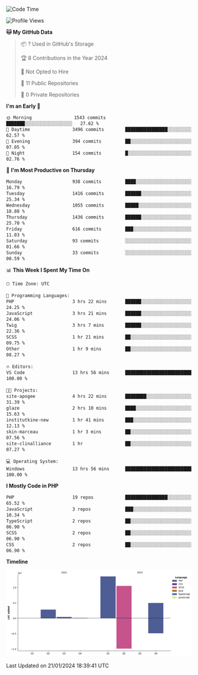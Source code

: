 <!--START_SECTION:waka-->
![Code Time](http://img.shields.io/badge/Code%20Time-1%2C464%20hrs%2052%20mins-blue)

![Profile Views](http://img.shields.io/badge/Profile%20Views-0-blue)

**🐱 My GitHub Data** 

> 📦 ? Used in GitHub's Storage 
 > 
> 🏆 8 Contributions in the Year 2024
 > 
> 🚫 Not Opted to Hire
 > 
> 📜 11 Public Repositories 
 > 
> 🔑 0 Private Repositories 
 > 
**I'm an Early 🐤** 

```text
🌞 Morning                1543 commits        ███████░░░░░░░░░░░░░░░░░░   27.62 % 
🌆 Daytime                3496 commits        ████████████████░░░░░░░░░   62.57 % 
🌃 Evening                394 commits         ██░░░░░░░░░░░░░░░░░░░░░░░   07.05 % 
🌙 Night                  154 commits         █░░░░░░░░░░░░░░░░░░░░░░░░   02.76 % 
```
📅 **I'm Most Productive on Thursday** 

```text
Monday                   938 commits         ████░░░░░░░░░░░░░░░░░░░░░   16.79 % 
Tuesday                  1416 commits        ██████░░░░░░░░░░░░░░░░░░░   25.34 % 
Wednesday                1055 commits        █████░░░░░░░░░░░░░░░░░░░░   18.88 % 
Thursday                 1436 commits        ██████░░░░░░░░░░░░░░░░░░░   25.70 % 
Friday                   616 commits         ███░░░░░░░░░░░░░░░░░░░░░░   11.03 % 
Saturday                 93 commits          ░░░░░░░░░░░░░░░░░░░░░░░░░   01.66 % 
Sunday                   33 commits          ░░░░░░░░░░░░░░░░░░░░░░░░░   00.59 % 
```


📊 **This Week I Spent My Time On** 

```text
🕑︎ Time Zone: UTC

💬 Programming Languages: 
PHP                      3 hrs 22 mins       ██████░░░░░░░░░░░░░░░░░░░   24.25 % 
JavaScript               3 hrs 21 mins       ██████░░░░░░░░░░░░░░░░░░░   24.06 % 
Twig                     3 hrs 7 mins        ██████░░░░░░░░░░░░░░░░░░░   22.36 % 
SCSS                     1 hr 21 mins        ██░░░░░░░░░░░░░░░░░░░░░░░   09.75 % 
Other                    1 hr 9 mins         ██░░░░░░░░░░░░░░░░░░░░░░░   08.27 % 

🔥 Editors: 
VS Code                  13 hrs 56 mins      █████████████████████████   100.00 % 

🐱‍💻 Projects: 
site-apogee              4 hrs 22 mins       ████████░░░░░░░░░░░░░░░░░   31.39 % 
glaze                    2 hrs 10 mins       ████░░░░░░░░░░░░░░░░░░░░░   15.63 % 
institutkine-new         1 hr 41 mins        ███░░░░░░░░░░░░░░░░░░░░░░   12.13 % 
skin-marceau             1 hr 3 mins         ██░░░░░░░░░░░░░░░░░░░░░░░   07.56 % 
site-clinalliance        1 hr                ██░░░░░░░░░░░░░░░░░░░░░░░   07.27 % 

💻 Operating System: 
Windows                  13 hrs 56 mins      █████████████████████████   100.00 % 
```

**I Mostly Code in PHP** 

```text
PHP                      19 repos            ████████████████░░░░░░░░░   65.52 % 
JavaScript               3 repos             ███░░░░░░░░░░░░░░░░░░░░░░   10.34 % 
TypeScript               2 repos             ██░░░░░░░░░░░░░░░░░░░░░░░   06.90 % 
SCSS                     2 repos             ██░░░░░░░░░░░░░░░░░░░░░░░   06.90 % 
CSS                      2 repos             ██░░░░░░░░░░░░░░░░░░░░░░░   06.90 % 
```



**Timeline**

![Lines of Code chart](https://raw.githubusercontent.com/tahar-elgunaoui/tahar-elgunaoui/main/assets/bar_graph.png)


 Last Updated on 21/01/2024 18:39:41 UTC
<!--END_SECTION:waka-->
